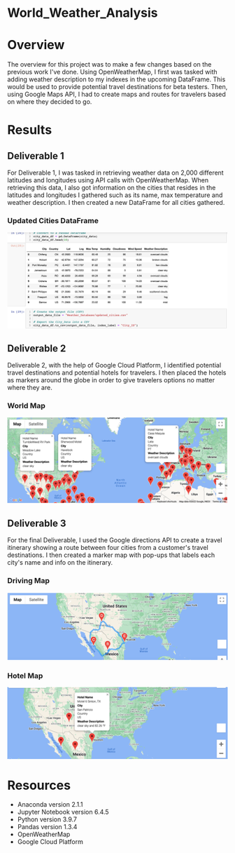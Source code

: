 # World_Weather_Analysis

# Overview
The overview for this project was to make a few changes based on the previous work I've done. Using OpenWeatherMap, I first was tasked with adding weather description to my indexes in the upcoming DataFrame. This would be used to provide potential travel destinations for beta testers. Then, using Google Maps API, I had to create maps and routes for travelers based on where they decided to go.

# Results
## Deliverable 1
For Deliverable 1, I was tasked in retrieving weather data on 2,000 different latitudes and longitudes using API calls with OpenWeatherMap. When retrieving this data, I also got information on the cities that resides in the latitudes and longitudes I gathered such as its name, max temperature and weather description. I then created a new DataFrame for all cities gathered.

### Updated Cities DataFrame
![Updated_Cities_DataFrame](./Weather_Database/Updated_Cities_DF.png)


## Deliverable 2
Deliverable 2, with the help of Google Cloud Platform, I identified potential travel destinations and potential hotels for travelers. I then placed the hotels as markers around the globe in order to give travelers options no matter where they are. 

### World Map
![World_Map](./Vacation_Search/World_Map.png)


## Deliverable 3
For the final Deliverable, I used the Google directions API to create a travel itinerary showing a route between four cities from a customer's travel destinations. I then created a marker map with pop-ups that labels each city's name and info on the itinerary.

### Driving Map
![Driving_Map](./Vacation_Itinerary/Driving_Map.png)

### Hotel Map
![Hotel_Map](./Vacation_Itinerary/Hotel_Map.png)


# Resources
- Anaconda version 2.1.1
- Jupyter Notebook version 6.4.5
- Python version 3.9.7
- Pandas version 1.3.4
- OpenWeatherMap
- Google Cloud Platform

